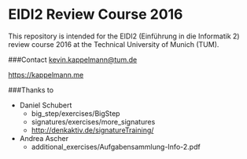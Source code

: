 # EIDI2 Review Course 2016
This repository is intended for the EIDI2 (Einführung in die Informatik 2) review course 2016 at the Technical University of Munich (TUM).

###Contact
kevin.kappelmann@tum.de

https://kappelmann.me

###Thanks to 
* Daniel Schubert
  * big_step/exercises/BigStep
  * signatures/exercises/more_signatures
  * http://denkaktiv.de/signatureTraining/
* Andrea Ascher
  * additional_exercises/Aufgabensammlung-Info-2.pdf
